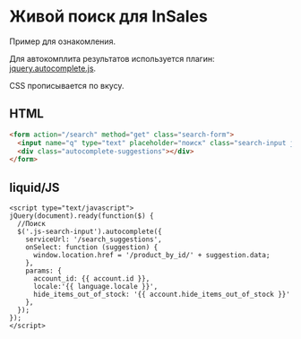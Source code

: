 # Живой поиск для InSales

Пример для ознакомления.

Для автокомплита результатов используется плагин: [jquery.autocomplete.js](https://cdnjs.cloudflare.com/ajax/libs/jquery.devbridge-autocomplete/1.2.24/jquery.autocomplete.js).

CSS прописывается по вкусу.

## HTML

```html
<form action="/search" method="get" class="search-form">
  <input name="q" type="text" placeholder="поиск" class="search-input js-search-input">
  <div class="autocomplete-suggestions"></div>
</form>
```

## liquid/JS
```
<script type="text/javascript">
jQuery(document).ready(function($) {
  //Поиск
  $('.js-search-input').autocomplete({
    serviceUrl: '/search_suggestions',
    onSelect: function (suggestion) {
      window.location.href = '/product_by_id/' + suggestion.data;
    },
    params: {
      account_id: {{ account.id }},
      locale:'{{ language.locale }}',
      hide_items_out_of_stock: '{{ account.hide_items_out_of_stock }}'
    },
  });
});
</script>
```


